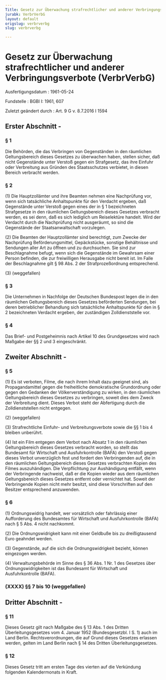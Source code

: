 ```yaml
---
Title: Gesetz zur Überwachung strafrechtlicher und anderer Verbringungsverbote
jurabk: VerbrVerbG
layout: default
origslug: verbrverbg
slug: verbrverbg

---
```


# Gesetz zur Überwachung strafrechtlicher und anderer Verbringungsverbote (VerbrVerbG)

Ausfertigungsdatum
:   1961-05-24

Fundstelle
:   BGBl I: 1961, 607

Zuletzt geändert durch
:   Art. 9 G v. 8.7.2016 I 1594


## Erster Abschnitt - 



### § 1

Die Behörden, die das Verbringen von Gegenständen in den räumlichen
Geltungsbereich dieses Gesetzes zu überwachen haben, stellen sicher,
daß nicht Gegenstände unter Verstoß gegen ein Strafgesetz, das ihre
Einfuhr oder Verbreitung aus Gründen des Staatsschutzes verbietet, in
diesen Bereich verbracht werden.


### § 2

(1) Die Hauptzollämter und ihre Beamten nehmen eine Nachprüfung vor,
wenn sich tatsächliche Anhaltspunkte für den Verdacht ergeben, daß
Gegenstände unter Verstoß gegen eines der in § 1 bezeichneten
Strafgesetze in den räumlichen Geltungsbereich dieses Gesetzes
verbracht werden, es sei denn, daß es sich lediglich um Reiselektüre
handelt. Wird der Verdacht durch die Nachprüfung nicht ausgeräumt, so
sind die Gegenstände der Staatsanwaltschaft vorzulegen.

(2) Die Beamten der Hauptzollämter sind berechtigt, zum Zwecke der
Nachprüfung Beförderungsmittel, Gepäckstücke, sonstige Behältnisse und
Sendungen aller Art zu öffnen und zu durchsuchen. Sie sind zur
Beschlagnahme befugt, wenn sich die Gegenstände im Gewahrsam einer
Person befinden, die zur freiwilligen Herausgabe nicht bereit ist. Im
Falle der Beschlagnahme gilt § 98 Abs. 2 der Strafprozeßordnung
entsprechend.

(3) (weggefallen)


### § 3

Die Unternehmen in Nachfolge der Deutschen Bundespost legen die in den
räumlichen Geltungsbereich dieses Gesetzes beförderten Sendungen, bei
deren betrieblicher Behandlung sich tatsächliche Anhaltspunkte für den
in § 2 bezeichneten Verdacht ergeben, der zuständigen Zolldienststelle
vor.


### § 4

Das Brief- und Postgeheimnis nach Artikel 10 des Grundgesetzes wird
nach Maßgabe der §§ 2 und 3 eingeschränkt.


## Zweiter Abschnitt - 



### § 5

(1) Es ist verboten, Filme, die nach ihrem Inhalt dazu geeignet sind,
als Propagandamittel gegen die freiheitliche demokratische
Grundordnung oder gegen den Gedanken der Völkerverständigung zu
wirken, in den räumlichen Geltungsbereich dieses Gesetzes zu
verbringen, soweit dies dem Zweck der Verbreitung dient. Dieses Verbot
steht der Abfertigung durch die Zolldienststellen nicht entgegen.

(2) (weggefallen)

(3) Strafrechtliche Einfuhr- und Verbreitungsverbote sowie die §§ 1
bis 4 bleiben unberührt.

(4) Ist ein Film entgegen dem Verbot nach Absatz 1 in den räumlichen
Geltungsbereich dieses Gesetzes verbracht worden, so stellt das
Bundesamt für Wirtschaft und Ausfuhrkontrolle (BAFA) den Verstoß gegen
dieses Verbot unverzüglich fest und fordert den Verbringenden auf, die
in den räumlichen Geltungsbereich dieses Gesetzes verbrachten Kopien
des Filmes auszuhändigen. Die Verpflichtung zur Aushändigung entfällt,
wenn der Verbringende nachweist, daß er die Kopien wieder aus dem
räumlichen Geltungsbereich dieses Gesetzes entfernt oder vernichtet
hat. Soweit der Verbringende Kopien nicht mehr besitzt, sind diese
Vorschriften auf den Besitzer entsprechend anzuwenden.


### § 6

(1) Ordnungswidrig handelt, wer vorsätzlich oder fahrlässig einer
Aufforderung des Bundesamtes für Wirtschaft und Ausfuhrkontrolle
(BAFA) nach § 5 Abs. 4 nicht nachkommt.

(2) Die Ordnungswidrigkeit kann mit einer Geldbuße bis zu
dreißigtausend Euro geahndet werden.

(3) Gegenstände, auf die sich die Ordnungswidrigkeit bezieht, können
eingezogen werden.

(4) Verwaltungsbehörde im Sinne des § 36 Abs. 1 Nr. 1 des Gesetzes
über Ordnungswidrigkeiten ist das Bundesamt für Wirtschaft und
Ausfuhrkontrolle (BAFA).


### (XXXX) §§ 7 bis 10 (weggefallen)



## Dritter Abschnitt - 



### § 11

Dieses Gesetz gilt nach Maßgabe des § 13 Abs. 1 des Dritten
Überleitungsgesetzes vom 4. Januar 1952 (Bundesgesetzbl. I S. 1) auch
im Land Berlin. Rechtsverordnungen, die auf Grund dieses Gesetzes
erlassen werden, gelten im Land Berlin nach § 14 des Dritten
Überleitungsgesetzes.


### § 12

Dieses Gesetz tritt am ersten Tage des vierten auf die Verkündung
folgenden Kalendermonats in Kraft.

